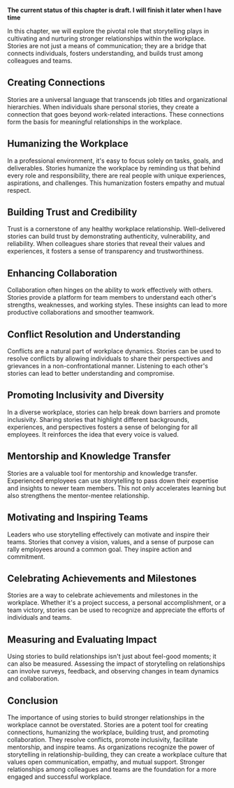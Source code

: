 **The current status of this chapter is draft. I will finish it later when I have time**

In this chapter, we will explore the pivotal role that storytelling plays in cultivating and nurturing stronger relationships within the workplace. Stories are not just a means of communication; they are a bridge that connects individuals, fosters understanding, and builds trust among colleagues and teams.

**Creating Connections**
------------------------

Stories are a universal language that transcends job titles and organizational hierarchies. When individuals share personal stories, they create a connection that goes beyond work-related interactions. These connections form the basis for meaningful relationships in the workplace.

**Humanizing the Workplace**
----------------------------

In a professional environment, it's easy to focus solely on tasks, goals, and deliverables. Stories humanize the workplace by reminding us that behind every role and responsibility, there are real people with unique experiences, aspirations, and challenges. This humanization fosters empathy and mutual respect.

**Building Trust and Credibility**
----------------------------------

Trust is a cornerstone of any healthy workplace relationship. Well-delivered stories can build trust by demonstrating authenticity, vulnerability, and reliability. When colleagues share stories that reveal their values and experiences, it fosters a sense of transparency and trustworthiness.

**Enhancing Collaboration**
---------------------------

Collaboration often hinges on the ability to work effectively with others. Stories provide a platform for team members to understand each other's strengths, weaknesses, and working styles. These insights can lead to more productive collaborations and smoother teamwork.

**Conflict Resolution and Understanding**
-----------------------------------------

Conflicts are a natural part of workplace dynamics. Stories can be used to resolve conflicts by allowing individuals to share their perspectives and grievances in a non-confrontational manner. Listening to each other's stories can lead to better understanding and compromise.

**Promoting Inclusivity and Diversity**
---------------------------------------

In a diverse workplace, stories can help break down barriers and promote inclusivity. Sharing stories that highlight different backgrounds, experiences, and perspectives fosters a sense of belonging for all employees. It reinforces the idea that every voice is valued.

**Mentorship and Knowledge Transfer**
-------------------------------------

Stories are a valuable tool for mentorship and knowledge transfer. Experienced employees can use storytelling to pass down their expertise and insights to newer team members. This not only accelerates learning but also strengthens the mentor-mentee relationship.

**Motivating and Inspiring Teams**
----------------------------------

Leaders who use storytelling effectively can motivate and inspire their teams. Stories that convey a vision, values, and a sense of purpose can rally employees around a common goal. They inspire action and commitment.

**Celebrating Achievements and Milestones**
-------------------------------------------

Stories are a way to celebrate achievements and milestones in the workplace. Whether it's a project success, a personal accomplishment, or a team victory, stories can be used to recognize and appreciate the efforts of individuals and teams.

**Measuring and Evaluating Impact**
-----------------------------------

Using stories to build relationships isn't just about feel-good moments; it can also be measured. Assessing the impact of storytelling on relationships can involve surveys, feedback, and observing changes in team dynamics and collaboration.

**Conclusion**
--------------

The importance of using stories to build stronger relationships in the workplace cannot be overstated. Stories are a potent tool for creating connections, humanizing the workplace, building trust, and promoting collaboration. They resolve conflicts, promote inclusivity, facilitate mentorship, and inspire teams. As organizations recognize the power of storytelling in relationship-building, they can create a workplace culture that values open communication, empathy, and mutual support. Stronger relationships among colleagues and teams are the foundation for a more engaged and successful workplace.
